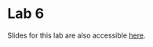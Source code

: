 # Lab 6

Slides for this lab are also accessible [here](https://drive.google.com/open?id=1xsGbDSGGzAvm9kfnV_DlSbszHlgofKXD4hazm8cCL6g).
